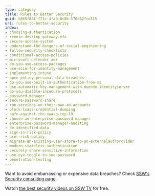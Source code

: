 ```yaml
---
type: category
title: Rules to Better Security
guid: b665f88f-f71c-4fa9-8c8b-570d62fce515
uri: rules-to-better-security
index:
- choosing-authentication
- remote-desktop-gateway-mfa
- secure-access-system
- understand-the-dangers-of-social-engineering
- follow-security-checklists
- conditional-access-policies
- microsoft-defender-xdr
- do-you-use-access-packages
- use-scim-for-identity-management
- implementing-intune
- open-policy-personal-data-breaches
- do-you-use-built-in-authentication-from-ms
- use-automatic-key-management-with-duende-identityserver
- do-you-disable-insecure-protocols
- password-manager
- secure-password-share
- run-services-on-their-own-ad-accounts
- block-lsass-credential-dumping
- safe-against-the-owasp-top-10
- choose-an-enterprise-password-manager
- enterprise-password-manager-auditing
- de-identified-data
- sign-in-risk-policy
- user-risk-policy
- migrate-an-existing-user-store-to-an-externalauthprovider
- modern-stateless-authentication
- securely-share-sensitive-information
- use-eye-toggle-to-see-password
- penetration-testing
---
```


Want to avoid embarrassing or expensive data breaches? Check [SSW's Security consulting page](https://www.ssw.com.au/consulting/security).

Watch [the best security videos on SSW TV](https://tv.ssw.com/category/security) for free.
